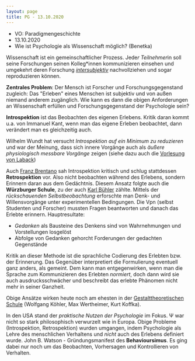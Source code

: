 ```yaml
---
layout: page
title: PG - 13.10.2020
---
```


* VO: Paradigmengeschichte
* 13.10.2020
* Wie ist Psychologie als Wissenschaft möglich? (Benetka)

Wissenschaft ist ein gemeinschaftlicher Prozess. Jede*r Teilnehmer*in soll seine Forschungen seinen Kolleg*innen kommunizieren einsehen und umgekehrt deren Forschung _[intersubjektiv](https://www.duden.de/rechtschreibung/intersubjektiv)_ nachvollziehen und sogar reproduzieren können.

__Zentrales Problem__: Der Mensch ist Forscher und Forschungsgegenstand zugleich: Das "Erleben" eines Menschen ist subjektiv und von außen niemand anderem zugänglich. Wie kann es dann die obigen Anforderungen an Wissenschaft erfüllen und Forschungsgegenstand der Psychologie sein?

__Introspektion__ ist das Beobachten des eigenen Erlebens. Kritik daran kommt u.a. von Immanuel Kant, wenn man das eigene Erleben beobachtet, dann verändert man es gleichzeitig auch.

Wilhelm Wundt hat versucht _Introspektion auf ein Minimum zu reduzieren_ und war der Meinung, dass sich innere Vorgänge auch als _äußere physiologisch messbare Vorgänge_ zeigen (siehe dazu auch die [Vorlesung von Laback](./ewd2))

 Auch [Franz Brentano](https://de.wikipedia.org/wiki/Franz_Brentano) sah Introspektion kritisch und schlug stattdessen __Retrospektion__ vor. Also nicht beobachten während des Erlebens, sondern Erinnern daran aus dem Gedächtnis. Diesem Ansatz folgte auch die __Würzburger Schule__, zu der auch [Karl Bühler](https://de.wikipedia.org/wiki/Karl_B%C3%BChler) zählte. Mittels der _rückschauenden Selbstbeobachtung_ erforschte man Denk- und Willensvorgänge unter experimentellen Bedingungen. Die Vpn (selbst Studenten und Forscher) mussten Fragen beantworten und danach das Erlebte erinnern. Hauptresultate:
 * _Gedanken_ als Bausteine des Denkens sind von Wahrnehmungen und Vorstellungen losgelöst
 * Abfolge von Gedanken gehorcht Forderungen der gedachten Gegenstände

Kritik an dieser Methode ist die sprachliche Codierung des Erlebten bzw. der Erinnerung. Das Gegenüber interpretiert die Formulierung eventuell ganz anders, als gemeint. Dem kann man entgegenwirken, wenn man die Sprache zum Kommunizieren des Erlebten _normiert_, doch dann wird sie auch ausdrucksschwächer und beschreibt das erlebte Phänomen nicht mehr in seiner Ganzheit.

Obige Ansätze wirken heute noch am ehesten in der [Gestalttheoretischen Schule](https://de.wikipedia.org/wiki/Gestalttheorie) (Wolfgang Köhler, Max Wertheimer, Kurt Koffka).

In den USA stand der _praktische Nutzen der Psychologie_ im Fokus. Ψ war nicht so stark philosophisch verwurzelt wie in Europa. Obige Probleme (Introspektion, Retrospektion) wurden umgangen, indem Psychologie als Lehre des menschlichen Verhaltens und _nicht_ auch des Erlebens definiert wurde. John B. Watson - Gründungsmanifest des __Behavioursimus__. Es ging dabei nur noch um das Beobachten, Vorhersagen und Kontrollieren von Verhalten.
